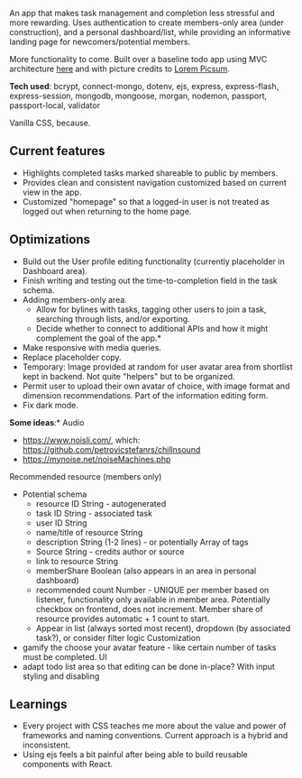 
An app that makes task management and completion less stressful and more rewarding. Uses authentication to create members-only area (under construction), and a personal dashboard/list, while providing an informative landing page for newcomers/potential members.

More functionality to come.
Built over a baseline todo app using MVC architecture [here](https://github.com/100devs/todo-mvc-auth-local) and with picture credits to [Lorem Picsum](https://picsum.photos/).

**Tech used**:
bcrypt, connect-mongo, dotenv, ejs, express, express-flash, express-session, mongodb, mongoose, morgan, nodemon, passport, passport-local, validator

Vanilla CSS, because.

## Current features
- Highlights completed tasks marked shareable to public by members.
- Provides clean and consistent navigation customized based on current view in the app.
- Customized "homepage" so that a logged-in user is not treated as logged out when returning to the home page.

## Optimizations
- Build out the User profile editing functionality (currently placeholder in Dashboard area).
- Finish writing and testing out the time-to-completion field in the task schema. 
- Adding members-only area.
   - Allow for bylines with tasks, tagging other users to join a task, searching through lists, and/or exporting.
   - Decide whether to connect to additional APIs and how it might complement the goal of the app.*
- Make responsive with media queries.
- Replace placeholder copy. 
- Temporary: Image provided at random for user avatar area from shortlist kept in backend. Not quite "helpers" but to be organized.
- Permit user to upload their own avatar of choice, with image format and dimension recommendations. Part of the information editing form.
- Fix dark mode.

**Some ideas**:*
Audio
- https://www.noisli.com/, which: https://github.com/petrovicstefanrs/chillnsound
- https://mynoise.net/noiseMachines.php

Recommended resource (members only)
- Potential schema
    - resource ID String - autogenerated
    - task ID String - associated task 
    - user ID String
    - name/title of resource String
    - description String (1-2 lines) - or potentially Array of tags
    - Source String - credits author or source
    - link to resource String
    - memberShare Boolean (also appears in an area in personal dashboard)
    - recommended count Number - UNIQUE per member based on listener, functionality only available in member area. Potentially checkbox on frontend, does not increment. Member share of resource provides automatic + 1 count to start.
    - Appear in list (always sorted most recent), dropdown (by associated task?), or consider filter logic
Customization
- gamify the choose your avatar feature - like certain number of tasks must be completed.
UI
- adapt todo list area so that editing can be done in-place? With input styling and disabling


## Learnings
- Every project with CSS teaches me more about the value and power of frameworks and naming conventions. Current approach is a hybrid and inconsistent.
- Using ejs feels a bit painful after being able to build reusable components with React.
